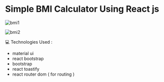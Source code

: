 # Simple BMI Calculator Using React js

![bmi1](https://github.com/Althafkv/BMI-React/assets/114138647/f1261f9c-e7c1-4550-b008-353bfce14138)

![bmi2](https://github.com/Althafkv/BMI-React/assets/114138647/26b9668e-4ef5-4e18-ac7b-ef544d3893f0)

:computer: Technologies Used : 
  - material ui
  - react bootstrap
  - bootstrap
  - react toastify
  - react router dom ( for routing )
